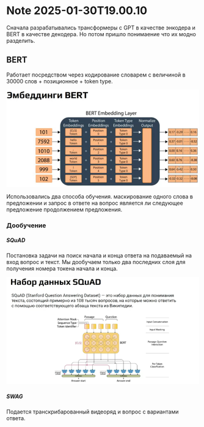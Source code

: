 Note 2025-01-30T19.00.10
========================

Сначала разрабатывались трансформеры с GPT в качестве энкодера и BERT в качестве декодера. Но потом пришло понимаение что их модно разделить.

## BERT
Работает посредством через кодирование словарем с величиной в 30000 слов + позиционное + token type.

![BERT embeddings](../media/qownnotes-media-FKtsGU.png)

Использовались два способа обучения. маскирование одного слова в предложении и запрос в ответе на вопрос является ли следующее предложение продолжением предложения.



### Дообучение
##### SQuAD
Постановка задачи на поиск начала и конца ответа на подаваемый на вход вопрос и текст. Мы дообучаем только два последних слоя для получения номера токена начала и конца.

![SQuAD](../media/qownnotes-media-VPKCEt.png)

##### SWAG
Подается транскрибарованный видеоряд и вопрос с вариантами ответа.

